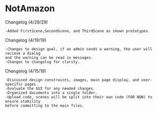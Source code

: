 # NotAmazon
  Changelog (4/29/29)
  ```
  -Added FirstScene,SecondScene, and ThirdScene as shown prototypes.
  ```
  Changelog (4/19/19)
  ```
  -Changes to design goal, if an admin sends a warning, the user will recieve a dialog 
  and the warning can be read in messages.
  -Changes to changelog for clarity.
  ```
  
  Changelog (4/15/19)
  ```
  -Discussed design constraints, images, main page display, and user-specific pages.
  -Evaluate the GUI for any needed changes.
  -Organized documents into a single folder.   
  -Upload code, scenes will be split into their own code (FOR NOW) to ensure stability 
  before committing to the main files.
  ```
